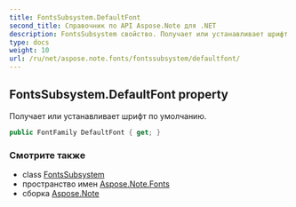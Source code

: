 ```yaml
---
title: FontsSubsystem.DefaultFont
second_title: Справочник по API Aspose.Note для .NET
description: FontsSubsystem свойство. Получает или устанавливает шрифт по умолчанию.
type: docs
weight: 10
url: /ru/net/aspose.note.fonts/fontssubsystem/defaultfont/
---
```

## FontsSubsystem.DefaultFont property

Получает или устанавливает шрифт по умолчанию.

```csharp
public FontFamily DefaultFont { get; }
```

### Смотрите также

* class [FontsSubsystem](../)
* пространство имен [Aspose.Note.Fonts](../../fontssubsystem/)
* сборка [Aspose.Note](../../../)


